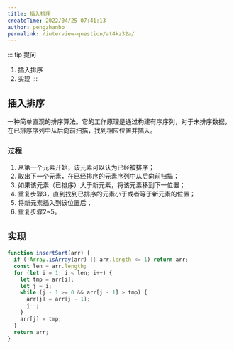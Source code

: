 ```yaml
---
title: 插入排序
createTime: 2022/04/25 07:41:13
author: pengzhanbo
permalink: /interview-question/at4kz32a/
---
```


::: tip 提问

1. 插入排序
2. 实现
:::

## 插入排序

一种简单直观的排序算法。它的工作原理是通过构建有序序列，对于未排序数据，在已排序序列中从后向前扫描，找到相应位置并插入。

### 过程

1. 从第一个元素开始，该元素可以认为已经被排序；
2. 取出下一个元素，在已经排序的元素序列中从后向前扫描；
3. 如果该元素（已排序）大于新元素，将该元素移到下一位置；
4. 重复步骤3，直到找到已排序的元素小于或者等于新元素的位置；
5. 将新元素插入到该位置后；
6. 重复步骤2~5。

## 实现

``` js
function insertSort(arr) {
  if (!Array.isArray(arr) || arr.length <= 1) return arr;
  const len = arr.length;
  for (let i = 1; i < len; i++) {
    let tmp = arr[i];
    let j = i;
    while (j - 1 >= 0 && arr[j - 1] > tmp) {
      arr[j] = arr[j - 1];
      j--;
    }
    arr[j] = tmp;
  }
  return arr;
}
```
